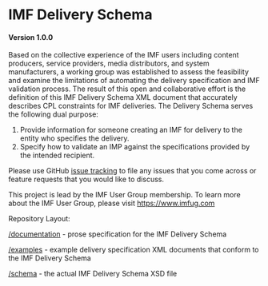 # IMF Delivery Schema
#### Version 1.0.0

Based on the collective experience of the IMF users including content producers, service providers, media distributors, and system manufacturers, a working group was established to assess the feasibility and examine the limitations of automating the delivery specification and IMF validation process. The result of this open and collaborative effort is the definition of this IMF Delivery Schema XML document that accurately describes CPL constraints for IMF deliveries. The Delivery Schema serves the following dual purpose:

1. Provide information for someone creating an IMF for delivery to the entity who specifies the delivery.
2. Specify how to validate an IMP against the specifications provided by the intended recipient.

Please use GitHub [issue tracking](https://github.com/imfug/delivery-schema/issues) to file any issues that you come across or feature requests that you would like to discuss.

This project is lead by the IMF User Group membership. To learn more about the IMF User Group, please visit https://www.imfug.com

Repository Layout:

[/documentation](documentation/) - prose specification for the IMF Delivery Schema

[/examples](examples/) - example delivery specification XML documents that conform to the IMF Delivery Schema

[/schema](schema/) - the actual IMF Delivery Schema XSD file
